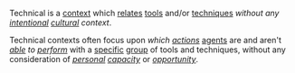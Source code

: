 Technical is a [context](https://github.com/gcassel/Modular-Organization-Terminology/blob/master/terms/context.md) which [relates](https://github.com/gcassel/Modular-Organization-Terminology/blob/master/terms/relationship.md) [tools](https://github.com/gcassel/Modular-Organization-Terminology/blob/master/terms/tool.md) and/or [techniques](https://github.com/gcassel/Modular-Organization-Terminology/blob/master/terms/technique.md) *without any [intentional](https://github.com/gcassel/Modular-Organization-Terminology/blob/master/terms/intention.md) [cultural](https://github.com/gcassel/Modular-Organization-Terminology/blob/master/terms/culture.md) context*.

Technical contexts often focus upon *which [actions](https://github.com/gcassel/Modular-Organization-Terminology/blob/master/terms/action.md)* [agents](https://github.com/gcassel/Modular-Organization-Terminology/blob/master/terms/agent.md) are and aren't *[able](https://github.com/gcassel/Modular-Organization-Terminology/blob/master/terms/ability.md) to [perform](https://github.com/gcassel/Modular-Organization-Terminology/blob/master/terms/perform.md)* with a [specific](https://github.com/gcassel/Modular-Organization-Terminology/blob/master/terms/specific.md) [group](https://github.com/gcassel/Modular-Organization-Terminology/blob/master/terms/group.md) of tools and techniques, without any consideration of *[personal](https://github.com/gcassel/Modular-Organization-Terminology/blob/master/terms/personal.md) [capacity](https://github.com/gcassel/Modular-Organization-Terminology/blob/master/terms/capacity.md)* or *[opportunity](https://github.com/gcassel/Modular-Organization-Terminology/blob/master/terms/opportunity.md)*.
